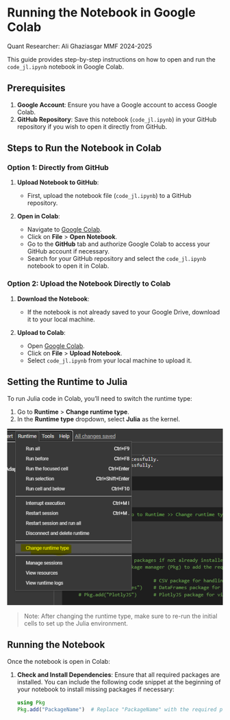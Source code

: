 # Running the Notebook in Google Colab

Quant Researcher: Ali Ghaziasgar
MMF 2024-2025


This guide provides step-by-step instructions on how to open and run the `code_jl.ipynb` notebook in Google Colab.

## Prerequisites
1. **Google Account**: Ensure you have a Google account to access Google Colab.
2. **GitHub Repository**: Save this notebook (`code_jl.ipynb`) in your GitHub repository if you wish to open it directly from GitHub.

## Steps to Run the Notebook in Colab

### Option 1: Directly from GitHub
1. **Upload Notebook to GitHub**:
   - First, upload the notebook file (`code_jl.ipynb`) to a GitHub repository.
   
2. **Open in Colab**:
   - Navigate to [Google Colab](https://colab.research.google.com/).
   - Click on **File** > **Open Notebook**.
   - Go to the **GitHub** tab and authorize Google Colab to access your GitHub account if necessary.
   - Search for your GitHub repository and select the `code_jl.ipynb` notebook to open it in Colab.

### Option 2: Upload the Notebook Directly to Colab
1. **Download the Notebook**:
   - If the notebook is not already saved to your Google Drive, download it to your local machine.

2. **Upload to Colab**:
   - Open [Google Colab](https://colab.research.google.com/).
   - Click on **File** > **Upload Notebook**.
   - Select `code_jl.ipynb` from your local machine to upload it.

## Setting the Runtime to Julia

To run Julia code in Colab, you’ll need to switch the runtime type:

1. Go to **Runtime** > **Change runtime type**.
2. In the **Runtime type** dropdown, select **Julia** as the kernel.

![Change Runtime Type](figs/screenshot.png)

> Note: After changing the runtime type, make sure to re-run the initial cells to set up the Julia environment.

## Running the Notebook

Once the notebook is open in Colab:
1. **Check and Install Dependencies**: Ensure that all required packages are installed. You can include the following code snippet at the beginning of your notebook to install missing packages if necessary:
   ```julia
   using Pkg
   Pkg.add("PackageName")  # Replace "PackageName" with the required package names

